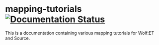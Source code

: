 # mapping-tutorials [![Documentation Status](https://readthedocs.org/projects/dominator56s-mapping-tutorials/badge/?version=latest)](http://dominator56s-mapping-tutorials.readthedocs.org/?badge=latest)

This is a documentation containing various mapping tutorials for Wolf:ET and Source.
